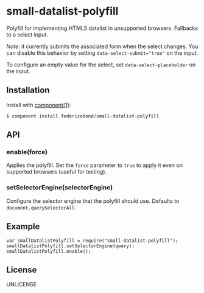 
# small-datalist-polyfill

  Polyfill for implementing HTML5 datalist in unsupported browsers.
  Fallbacks to a select input.

  *Note*: it currently submits the associated form when the select changes.
  You can disable this behavior by setting `data-select-submit="true"` on
  the input.

  To configure an empty value for the select, set `data-select-placeholder` on
  the input.


## Installation

  Install with [component(1)](http://component.io):

    $ component install federicobond/small-datalist-polyfill

## API

### enable(force)

  Applies the polyfill. Set the `force` parameter to `true` to apply it even on
  supported browsers (useful for testing).

### setSelectorEngine(selectorEngine)

  Configure the selector engine that the polyfill should use.
  Defaults to `document.querySelectorAll`.

## Example

    var smallDatalistPolyfill = require("small-datalist-polyfill");
    smallDatalistPolyfill.setSelectorEngine(qwery);
    smallDatalistPolyfill.enable();

## License

  UNLICENSE
